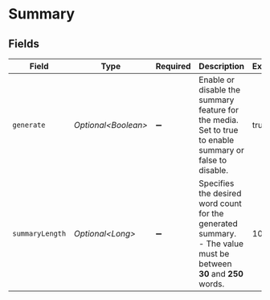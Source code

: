 # Summary


## Fields

| Field                                                                                                               | Type                                                                                                                | Required                                                                                                            | Description                                                                                                         | Example                                                                                                             |
| ------------------------------------------------------------------------------------------------------------------- | ------------------------------------------------------------------------------------------------------------------- | ------------------------------------------------------------------------------------------------------------------- | ------------------------------------------------------------------------------------------------------------------- | ------------------------------------------------------------------------------------------------------------------- |
| `generate`                                                                                                          | *Optional\<Boolean>*                                                                                                | :heavy_minus_sign:                                                                                                  | Enable or disable the summary feature for the media. Set to true to enable summary or false to disable.<br/>        | true                                                                                                                |
| `summaryLength`                                                                                                     | *Optional\<Long>*                                                                                                   | :heavy_minus_sign:                                                                                                  | Specifies the desired word count for the generated summary. <br/>- The value must be between **30** and **250** words.<br/> | 100                                                                                                                 |